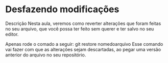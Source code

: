 # Desfazendo modificações

Descrição
Nesta aula, veremos como reverter alterações que foram feitas no seu arquivo, que você possa ter feito sem querer e ter salvo no seu editor.

Apenas rode o comado a seguir:
git restore nomedoarquivo
Esse comando vai fazer com que as alterações sejam descartadas, ao pegar uma versão anterior do arquivo no seu repositório.